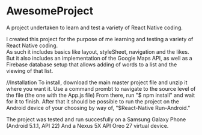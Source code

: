 # AwesomeProject
A project undertaken to learn and test a variety of React Native coding. 

I created this project for the purpose of me learning and testing a variety of React Native coding.  
As such it includes basics like layout, styleSheet, navigation and the likes. 
But it also includes an implementation of the Google Maps API,
as well as a Firebase database setup that allows adding of words to a list and the viewing of that list. 

//Installation
To install, download the main master project file and unzip it where you want it. 
Use a command prombt to navigate to the source level of the file (the one with the App.js file)
From there, run "$ npm install" and wait for it to finish. 
After that it should be possible to run the project on the Android device of your choosing by way of, 
"$React-Native Run-Android."

The project was tested and run succesfully on a Samsung Galaxy Phone (Android 5.1.1, API 22)
And a Nexus 5X API Oreo 27 virtual device. 
